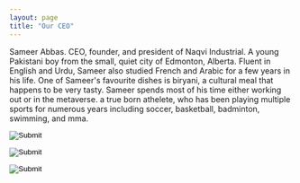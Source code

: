 ```yaml
---
layout: page
title: "Our CEO"
---
```

Sameer Abbas. CEO, founder, and president of Naqvi Industrial. A young Pakistani boy from the small, quiet city of Edmonton, Alberta. Fluent in English and Urdu, Sameer also studied French and Arabic for a few years in his life. One of Sameer's favourite dishes is biryani, a cultural meal that happens to be very tasty. Sameer spends most of his time either working out or in the metaverse. a true born athelete, who has been playing multiple sports for numerous years including soccer, basketball, badminton, swimming, and mma.

<input type = "image"
src="download.png">

<input type = "image"
src="pngwing.com.png">

<input type = "image"
src="pngegg.png">